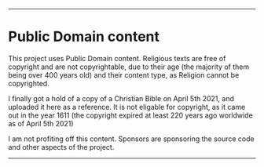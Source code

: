
***

# Public Domain content

This project uses Public Domain content. Religious texts are free of copyright and are not copyrightable, due to their age (the majority of them being over 400 years old) and their content type, as Religion cannot be copyrighted.

I finally got a hold of a copy of a Christian Bible on April 5th 2021, and uploaded it here as a reference. It is not eligable for copyright, as it came out in the year 1611 (the copyright expired at least 220 years ago worldwide as of April 5th 2021)

I am not profiting off this content. Sponsors are sponsoring the source code and other aspects of the project.

***
